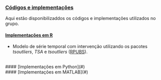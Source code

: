 ### [Códigos e implementações](#)
Aqui estão disponibilizaddos os códigos e implementações utilizados no grupo.


#### [Implementações em R](#)
- Modelo de série temporal com intervenção utilizando os pacotes *tsoutliers*, *TSA* e *tsoutliers* ([RPUBS](https://rpubs.com/luizotaviopala/intervencao)).

<br>
#### [Implementações em Python](#)



<br>
#### [Implementações em MATLAB](#)

